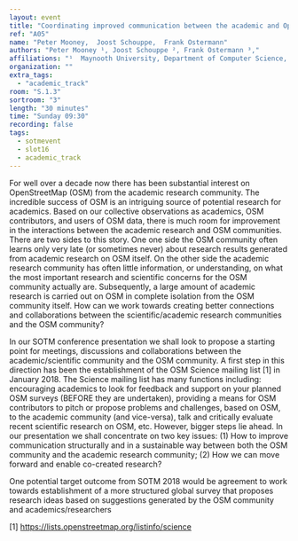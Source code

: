 ```yaml
---
layout: event
title: "Coordinating improved communication between the academic and OpenStreetMap communities"
ref: "A05"
name: "Peter Mooney,  Joost Schouppe,  Frank Ostermann"
authors: "Peter Mooney ¹, Joost Schouppe ², Frank Ostermann ³,"
affiliations: "¹  Maynooth University, Department of Computer Science, Maynooth, Ireland; ² OpenStreetMap Belgium; ³ Faculty of Geo-Information Science and Earth Observation (ITC), University of Twente, Enschede, The Netherlands"
organization: ""
extra_tags:
  - "academic_track"
room: "S.1.3"
sortroom: "3"
length: "30 minutes"
time: "Sunday 09:30"
recording: false
tags:
  - sotmevent
  - slot16
  - academic_track
---
```

For well over a decade now there has been substantial interest on OpenStreetMap (OSM) from the academic research community. The incredible success of OSM is an intriguing source of potential research for academics. Based on our collective observations as academics, OSM contributors, and users of OSM data, there is much room for improvement in the interactions between the academic research and OSM communities. There are two sides to this story. One one side the OSM community often learns only very late (or sometimes never) about research results generated from academic research on OSM itself. On the other side the academic research community has often little information, or understanding, on what the most important research and scientific concerns for the OSM community actually are. Subsequently, a large amount of academic research is carried out on OSM in complete isolation from the OSM community itself. How can we work towards creating better connections and collaborations between the scientific/academic research communities and the OSM community?

In our SOTM conference presentation we shall look to propose a starting point for meetings, discussions and collaborations between the academic/scientific community and the OSM community. A first step in this direction has been the establishment of the OSM Science mailing list [1] in January 2018. The Science mailing list has many functions including: encouraging academics to look for feedback and support on your planned OSM surveys (BEFORE they are undertaken), providing a means for OSM contributors to pitch or propose problems and challenges, based on OSM, to the academic community (and vice-versa), talk and critically evaluate recent scientific research on OSM, etc. However, bigger steps lie ahead. In our presentation we shall concentrate on two key issues: (1) How to improve communication structurally and in a sustainable way between both the OSM community and the academic research community; (2) How we can move forward and enable co-created research?

One potential target outcome from SOTM 2018 would be agreement to work towards establishment of a more structured global survey that proposes research ideas based on suggestions generated by the OSM community and academics/researchers

[1] https://lists.openstreetmap.org/listinfo/science